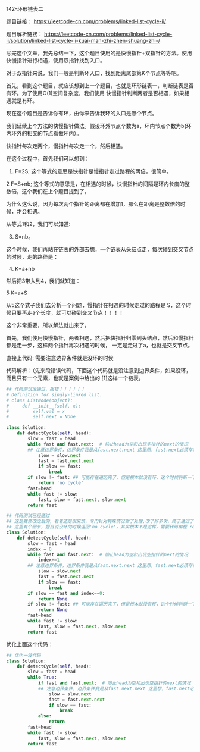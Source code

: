 142-环形链表二

题目链接： https://leetcode-cn.com/problems/linked-list-cycle-ii/

题目解析链接： https://leetcode-cn.com/problems/linked-list-cycle-ii/solution/linked-list-cycle-ii-kuai-man-zhi-zhen-shuang-zhi-/

写完这个文章，我先总结一下，这个题目使用的是快慢指针+双指针的方法。使用快慢指针进行相遇，使用双指针找到入口。

对于双指针来说，我们一般是判断环入口，找到距离尾部第K个节点等等吧。

首先，看到这个题目，就应该想到上一个题目，也就是环形链表一，判断链表是否有环。为了使用O(1)空间复杂度，我们使用
快慢指针判断两者是否相遇，如果相遇就是有环。

现在这个题目是告诉你有环，由你来告诉我环的入口是哪个节点。

我们延续上个方法的快慢指针做法。假设环外节点个数为a，环内节点个数为b(环内环外的相交的节点看做环内）。

快指针每次走两个，慢指针每次走一个，然后相遇。

在这个过程中，首先我们可以想到：

1. F=2S; 这个等式的意思是快指针是慢指针走过路程的两倍，很简单。

2 F=S+nb; 这个等式的意思是，在相遇的时候，快慢指针的间隔是环内长度的整数倍，这个我们在上个题目提到了。

为什么这么说，因为每次两个指针的距离都在增加1，那么在距离是整数倍的时候，才会相遇。

从等式1和2，我们可以知道:

3. S=nb。

这个时候，我们再站在链表的外部去想，一个链表从头结点走，每次碰到交叉节点的时候，走的路径是：

4. K=a+nb

然后把3带入到4，我们就知道：

5 K=a+S

从5这个式子我们去分析一个问题，慢指针在相遇的时候走过的路程是 S，这个时候只要再走a个长度，就可以碰到交叉节点！！！！

这个非常重要，所以解法就出来了。

首先，我们使用快慢指针，两者相遇，然后把快指针归零到头结点，然后和慢指针都是走一步，这样两个指针再次相遇的时候，
一定是走过了a，也就是交叉节点。

直接上代码:
需要注意边界条件就是没环的时候



代码解析：（先来段错误代码，下面这个代码就是没注意到边界条件，如果没环，而且只有一个元素，也就是案例中给出的
[1]这样一个链表。
```python 
## 代码测试没通过，报错！！！！！！
# Definition for singly-linked list.
# class ListNode(object):
#     def __init__(self, x):
#         self.val = x
#         self.next = None

class Solution:
    def detectCycle(self, head):
        slow = fast = head
        while fast and fast.next:  # 防止head为空和出现空指针的next的情况
        ## 注意边界条件，边界条件我是从fast.next.next 这里想，fast.next必须存在
            slow = slow.next
            fast = fast.next.next
            if slow == fast:
                break
        if slow != fast: ## 可能存在遍历完了，但是根本就没有环，这个时候判断一下输出就可以，有环一定相遇，那么输出快慢指针一定相等，没有相等就说明没有换
            return 'no cycle'
        fast=head
        while fast != slow:
            fast, slow = fast.next, slow.next
        return fast
```

```python
## 代码测试已经通过
## 这是我修改之后的，看着还是很麻烦，专门针对特殊情况做了处理,改了好多次，终于通过了。
## 这里有个细节，题目说没环的时候返回'no cycle'，其实根本不是这样，需要代码编程 return 或者return None
class Solution:
    def detectCycle(self, head):
        slow = fast = head
        index = 0 
        while fast and fast.next:  # 防止head为空和出现空指针的next的情况
            index+=1
        ## 注意边界条件，边界条件我是从fast.next.next 这里想，fast.next必须存在
            slow = slow.next
            fast = fast.next.next
            if slow == fast:
                break
        if slow == fast and index==0:
            return None
        if slow != fast: ## 可能存在遍历完了，但是根本就没有环，这个时候判断一下输出就可以，有环一定相遇，那么输出快慢指针一定相等，没有相等就说明没有换
            return None
        fast=head
        while fast != slow:
            fast, slow = fast.next, slow.next
        return fast
```

优化上面这个代码：

```python
## 优化一波代码
class Solution:
    def detectCycle(self, head):
        slow = fast = head
        while True:
            if fast and fast.next:  # 防止head为空和出现空指针的next的情况
            ## 注意边界条件，边界条件我是从fast.next.next 这里想，fast.next必须存在
                slow = slow.next
                fast = fast.next.next
                if slow == fast:
                    break
            else:
                return
        fast=head
        while fast != slow:
            fast, slow = fast.next, slow.next
        return fast
```
